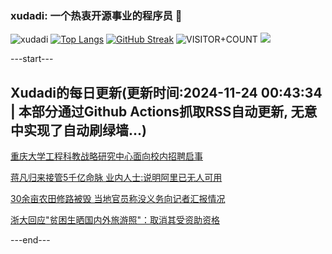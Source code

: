 ### xudadi: 一个热衷开源事业的程序员 👋

![xudadi](https://github-readme-stats-git-masterorgs-github-readme-stats-team.vercel.app/api?username=xudadi)
[![Top Langs](https://github-readme-stats.vercel.app/api/top-langs/?username=xudadi)](https://github.com/anuraghazra/github-readme-stats)
[![GitHub Streak](https://streak-stats.demolab.com?user=xudadi&locale=zh_Hans)](https://git.io/streak-stats)
![VISITOR+COUNT](https://komarev.com/ghpvc/?username=xudadi&label=VISITOR+COUNT)
![](https://raw.githubusercontent.com/xudadi/xudadi/main/assets/github-contribution-grid-snake.svg)


---start---

## Xudadi的每日更新(更新时间:2024-11-24 00:43:34 | 本部分通过Github Actions抓取RSS自动更新, 无意中实现了自动刷绿墙...)

[重庆大学工程科教战略研究中心面向校内招聘启事](https://www.gongkaoleida.com/article/2204866)

[蒋凡归来接管5千亿命脉 业内人士:说明阿里已无人可用](https://m.163.com/news/article/JHKR5ELD051994KN.html)

[30余亩农田修路被毁 当地官员称没义务向记者汇报情况](https://m.163.com/news/article/JHMHSD96053469LG.html)

[浙大回应"贫困生晒国内外旅游照"：取消其受资助资格](https://m.163.com/news/article/JHMH7UGB0534A4SC.html)

---end---
